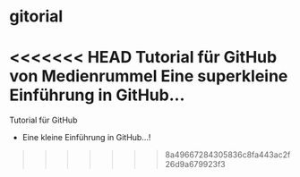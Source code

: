 # gitorial
<<<<<<< HEAD
Tutorial für GitHub von Medienrummel
Eine superkleine Einführung in GitHub...
=======
Tutorial für GitHub
- Eine kleine Einführung in GitHub...!
>>>>>>> 8a49667284305836c8fa443ac2f26d9a679923f3
